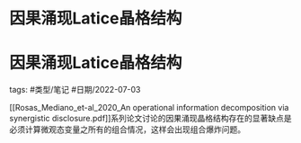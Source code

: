 # 因果涌现Latice晶格结构
因果涌现Latice晶格结构
====


tags: #类型/笔记 #日期/2022-07-03 


[[Rosas_Mediano_et-al_2020_An operational information decomposition via synergistic disclosure.pdf]]系列论文讨论的因果涌现晶格结构存在的显著缺点是必须计算微观态变量之所有的组合情况，这样会出现组合爆炸问题。





